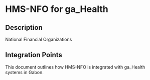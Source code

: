 # HMS-NFO for ga_Health

## Description

National Financial Organizations

## Integration Points

This document outlines how HMS-NFO is integrated with ga_Health systems in Gabon.
